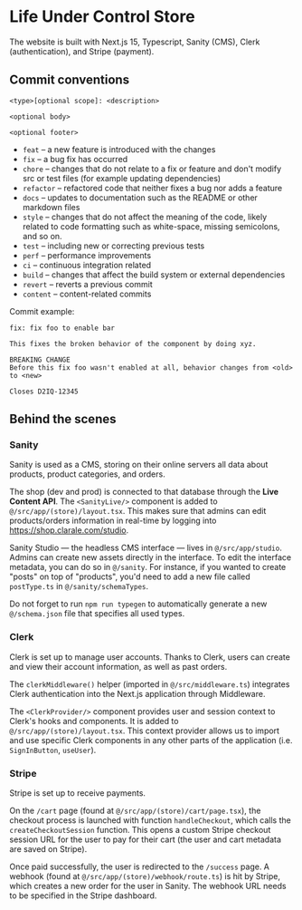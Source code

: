 # Life Under Control Store

The website is built with Next.js 15, Typescript, Sanity (CMS), Clerk (authentication), and Stripe (payment).

## Commit conventions

```
<type>[optional scope]: <description>

<optional body>

<optional footer>
```

- `feat` – a new feature is introduced with the changes
- `fix` – a bug fix has occurred
- `chore` – changes that do not relate to a fix or feature and don't modify src or test files (for example updating dependencies)
- `refactor` – refactored code that neither fixes a bug nor adds a feature
- `docs` – updates to documentation such as the README or other markdown files
- `style` – changes that do not affect the meaning of the code, likely related to code formatting such as white-space, missing semicolons, and so on.
- `test` – including new or correcting previous tests
- `perf` – performance improvements
- `ci` – continuous integration related
- `build` – changes that affect the build system or external dependencies
- `revert` – reverts a previous commit
- `content` – content-related commits

Commit example:

```
fix: fix foo to enable bar

This fixes the broken behavior of the component by doing xyz.

BREAKING CHANGE
Before this fix foo wasn't enabled at all, behavior changes from <old> to <new>

Closes D2IQ-12345
```

## Behind the scenes

### Sanity

Sanity is used as a CMS, storing on their online servers all data about products, product categories, and orders.

The shop (dev and prod) is connected to that database through the **Live Content API**. The `<SanityLive/>` component is added to `@/src/app/(store)/layout.tsx`. This makes sure that admins can edit products/orders information in real-time by logging into https://shop.clarale.com/studio.

Sanity Studio — the headless CMS interface — lives in `@/src/app/studio`. Admins can create new assets directly in the interface. To edit the interface metadata, you can do so in `@/sanity`. For instance, if you wanted to create "posts" on top of "products", you'd need to add a new file called `postType.ts` in `@/sanity/schemaTypes`.

Do not forget to run `npm run typegen` to automatically generate a new `@/schema.json` file that specifies all used types.

### Clerk

Clerk is set up to manage user accounts. Thanks to Clerk, users can create and view their account information, as well as past orders.

The `clerkMiddleware()` helper (imported in `@/src/middleware.ts`) integrates Clerk authentication into the Next.js application through Middleware.

The `<ClerkProvider/>` component provides user and session context to Clerk's hooks and components. It is added to `@/src/app/(store)/layout.tsx`. This context provider allows us to import and use specific Clerk components in any other parts of the application (i.e. `SignInButton`, `useUser`).

### Stripe

Stripe is set up to receive payments.

On the `/cart` page (found at `@/src/app/(store)/cart/page.tsx`), the checkout process is launched with function `handleCheckout`, which calls the `createCheckoutSession` function. This opens a custom Stripe checkout session URL for the user to pay for their cart (the user and cart metadata are saved on Stripe).

Once paid successfully, the user is redirected to the `/success` page. A webhook (found at `@/src/app/(store)/webhook/route.ts`) is hit by Stripe, which creates a new order for the user in Sanity. The webhook URL needs to be specified in the Stripe dashboard.
